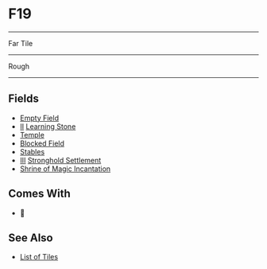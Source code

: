 # F19

___
Far Tile
___
Rough
___


## Fields

- [Empty Field](../keywords/empty_field.md)
- [Ⅱ](../difficulties.md) [Learning Stone](../fields/learning_stone.md)
- [Temple](../fields/temple.md)
- [Blocked Field](../keywords/blocked_field.md)
- [Stables](../fields/stables.md)
- [Ⅲ](../difficulties.md) [Stronghold Settlement](../towns/stronghold.md)
- [Shrine of Magic Incantation](../fields/shrine_of_magic_incantation.md)


## Comes With

- 🚧


## See Also

- [List of Tiles](index.md)
